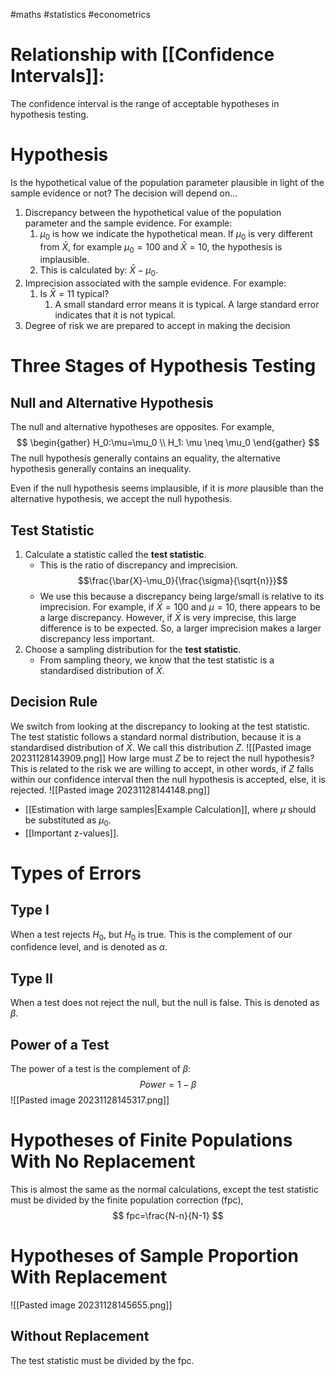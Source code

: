 #maths #statistics #econometrics
# Relationship with [[Confidence Intervals]]:
The confidence interval is the range of acceptable hypotheses in hypothesis testing.
# Hypothesis
Is the hypothetical value of the population parameter plausible in light of the sample evidence or not?
The decision will depend on...
1. Discrepancy between the hypothetical value of the population parameter and the sample evidence. For example:
	1. $\mu_0$ is how we indicate the hypothetical mean. If $\mu_0$ is very different from $\bar{X}$, for example $\mu_0=100$ and $\bar{X}=10$, the hypothesis is implausible.
	2. This is calculated by: $\bar{X}-\mu_0$.
2. Imprecision associated with the sample evidence. For example:
	1. Is $\bar{X}=11$ typical?
		1. A small standard error means it is typical. A large standard error indicates that it is not typical.
3. Degree of risk we are prepared to accept in making the decision
# Three Stages of Hypothesis Testing
## Null and Alternative Hypothesis
The null and alternative hypotheses are opposites. For example,
$$
\begin{gather}
H_0:\mu=\mu_0 \\
H_1: \mu \neq \mu_0
\end{gather}
$$
The null hypothesis generally contains an equality, the alternative hypothesis generally contains an inequality.

Even if the null hypothesis seems implausible, if it is *more* plausible than the alternative hypothesis, we accept the null hypothesis.
## Test Statistic
1. Calculate a statistic called the **test statistic**.
	- This is the ratio of discrepancy and imprecision. $$\frac{\bar{X}-\mu_0}{\frac{\sigma}{\sqrt{n}}}$$
	- We use this because a discrepancy being large/small is relative to its imprecision. For example, if $\bar{X}=100$ and $\mu=10$, there appears to be a large discrepancy. However, if $\bar{X}$ is very imprecise, this large difference is to be expected. So, a larger imprecision makes a larger discrepancy less important.
2. Choose a sampling distribution for the **test statistic**.
	- From sampling theory, we know that the test statistic is a standardised distribution of $\bar{X}$.
## Decision Rule
We switch from looking at the discrepancy to looking at the test statistic.
The test statistic follows a standard normal distribution, because it is a standardised distribution of $\bar{X}$. We call this distribution $Z$.
![[Pasted image 20231128143909.png]]
How large must $Z$ be to reject the null hypothesis?
This is related to the risk we are willing to accept, in other words, if $Z$ falls within our confidence interval then the null hypothesis is accepted, else, it is rejected.
![[Pasted image 20231128144148.png]]
- [[Estimation with large samples|Example Calculation]], where $\mu$ should be substituted as $\mu_0$.
- [[Important z-values]].
# Types of Errors
## Type I
When a test rejects $H_0$, but $H_0$ is true. This is the complement of our confidence level, and is denoted as $\alpha$.
## Type II
When a test does not reject the null, but the null is false. This is denoted as $\beta$.
## Power of a Test
The power of a test is the complement of $\beta$: $$Power=1-\beta$$
![[Pasted image 20231128145317.png]]
# Hypotheses of Finite Populations With No Replacement
This is almost the same as the normal calculations, except the test statistic must be divided by the finite population correction (fpc),
$$
fpc=\frac{N-n}{N-1}
$$
# Hypotheses of Sample Proportion With Replacement
![[Pasted image 20231128145655.png]]
## Without Replacement
The test statistic must be divided by the fpc.
